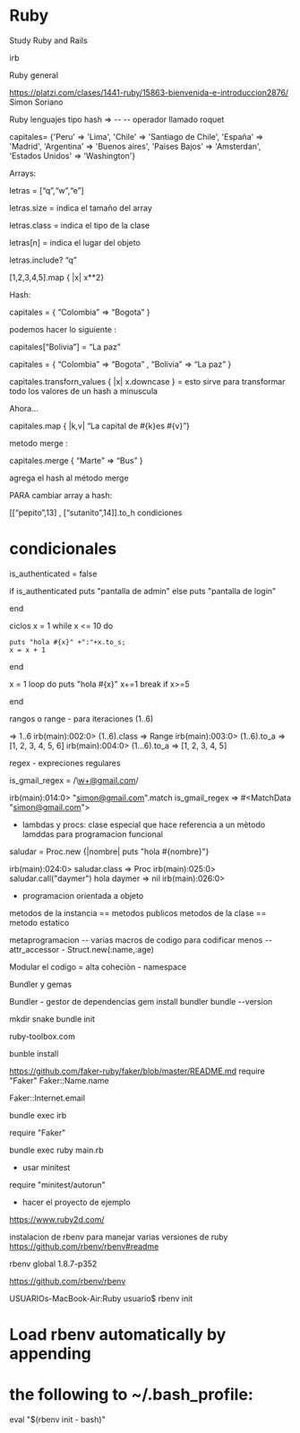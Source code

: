 # Ruby
Study Ruby and Rails

irb

Ruby general 

https://platzi.com/clases/1441-ruby/15863-bienvenida-e-introduccion2876/
Simon Soriano

Ruby lenguajes
 tipo hash   => -- -- operador llamado roquet

capitales= {'Peru' => 'Lima', 'Chile' => 'Santiago de Chile', 'España' => 'Madrid', 'Argentina' => 'Buenos aires', 'Paises Bajos' => 'Amsterdan', 'Estados Unidos' => 'Washington'}

Arrays:

letras = [“q”,“w”,“e”]

letras.size = indica el tamaño del array

letras.class = indica el tipo de la clase

letras[n] = indica el lugar del objeto

letras.include? “q”

[1,2,3,4,5].map { |x| x**2}

Hash:

capitales = { “Colombia” => “Bogota” }

podemos hacer lo siguiente :

capitales[“Bolivia”] = “La paz”

capitales = { “Colombia” => “Bogota” , “Bolivia” => “La paz” }

capitales.transforn_values { |x| x.downcase } = esto sirve para transformar todo los valores de un hash a minuscula

Ahora…

capitales.map { |k,v| “La capital de #{k}es #{v}”}

metodo merge :

capitales.merge { “Marte” => “Bus” }

agrega el hash al método merge

PARA cambiar array a hash:

[[“pepito”,13] , [“sutanito”,14]].to_h
condiciones

# condicionales

is_authenticated = false

if is_authenticated
    puts "pantalla de admin" 
else
    puts "pantalla de login"

end    

ciclos 
x = 1 
while   x <= 10 do

    puts "hola #{x}" +":"+x.to_s;
    x = x + 1 
end   

x = 1 
loop do 
    puts "hola #{x}"
    x+=1
    break if x>=5
    
end 

rangos o range - para iteraciones 
(1..6)

=> 1..6
irb(main):002:0> (1..6).class
=> Range
irb(main):003:0> (1..6).to_a
=> [1, 2, 3, 4, 5, 6]
irb(main):004:0> (1...6).to_a
=> [1, 2, 3, 4, 5]

regex - expreciones regulares

is_gmail_regex = /\w+@gmail.com/


irb(main):014:0> "simon@gmail.com".match is_gmail_regex
=> #<MatchData "simon@gmail.com">


- lambdas y procs: clase especial que hace referencia a un mètodo
lamddas para programacion funcional 

saludar =  Proc.new {|nombre| puts "hola #{nombre}"}

irb(main):024:0> saludar.class
=> Proc
irb(main):025:0> saludar.call("daymer")
hola daymer
=> nil
irb(main):026:0> 

- programacion orientada a objeto 

metodos de la instancia == metodos publicos 
metodos de la clase ==  metodo estatico

metaprogramacion -- varias macros de codigo para codificar menos -- attr_accessor 
       - Struct.new(:name,:age)

 Modular el codigo  = alta coheciòn - namespace 

Bundler y gemas

Bundler -   gestor de dependencias
   gem install bundler 
bundle --version

mkdir snake
bundle init 

ruby-toolbox.com 


bunble install

https://github.com/faker-ruby/faker/blob/master/README.md
require "Faker"
Faker::Name.name

Faker::Internet.email

bundle exec irb

require "Faker"

bundle exec ruby main.rb

- usar minitest

require "minitest/autorun"


- hacer el  proyecto de ejemplo 

https://www.ruby2d.com/


instalacion de rbenv para manejar varias versiones de ruby https://github.com/rbenv/rbenv#readme 

rbenv global 1.8.7-p352

https://github.com/rbenv/rbenv



USUARIOs-MacBook-Air:Ruby usuario$ rbenv init
# Load rbenv automatically by appending
# the following to ~/.bash_profile:

eval "$(rbenv init - bash)"



